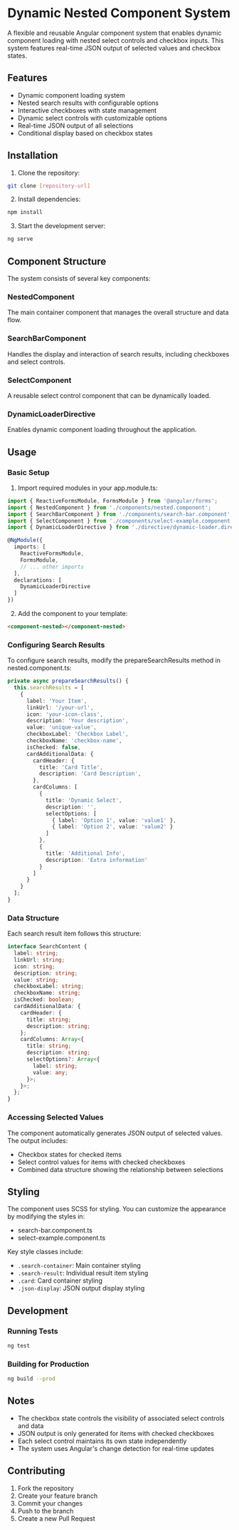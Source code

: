 # Dynamic Nested Component System

A flexible and reusable Angular component system that enables dynamic component loading with nested select controls and checkbox inputs. This system features real-time JSON output of selected values and checkbox states.

## Features

- Dynamic component loading system
- Nested search results with configurable options
- Interactive checkboxes with state management
- Dynamic select controls with customizable options
- Real-time JSON output of all selections
- Conditional display based on checkbox states

## Installation

1. Clone the repository:
```bash
git clone [repository-url]
```

2. Install dependencies:
```bash
npm install
```

3. Start the development server:
```bash
ng serve
```

## Component Structure

The system consists of several key components:

### NestedComponent
The main container component that manages the overall structure and data flow.

### SearchBarComponent
Handles the display and interaction of search results, including checkboxes and select controls.

### SelectComponent
A reusable select control component that can be dynamically loaded.

### DynamicLoaderDirective
Enables dynamic component loading throughout the application.

## Usage

### Basic Setup

1. Import required modules in your app.module.ts:
```typescript
import { ReactiveFormsModule, FormsModule } from '@angular/forms';
import { NestedComponent } from './components/nested.component';
import { SearchBarComponent } from './components/search-bar.component';
import { SelectComponent } from './components/select-example.component';
import { DynamicLoaderDirective } from './directive/dynamic-loader.directive';

@NgModule({
  imports: [
    ReactiveFormsModule,
    FormsModule,
    // ... other imports
  ],
  declarations: [
    DynamicLoaderDirective
  ]
})
```

2. Add the component to your template:
```html
<component-nested></component-nested>
```

### Configuring Search Results

To configure search results, modify the prepareSearchResults method in nested.component.ts:

```typescript
private async prepareSearchResults() {
  this.searchResults = [
    {
      label: 'Your Item',
      linkUrl: '/your-url',
      icon: 'your-icon-class',
      description: 'Your description',
      value: 'unique-value',
      checkboxLabel: 'Checkbox Label',
      checkboxName: 'checkbox-name',
      isChecked: false,
      cardAdditionalData: {
        cardHeader: {
          title: 'Card Title',
          description: 'Card Description',
        },
        cardColumns: [
          {
            title: 'Dynamic Select',
            description: '',
            selectOptions: [
              { label: 'Option 1', value: 'value1' },
              { label: 'Option 2', value: 'value2' }
            ]
          },
          {
            title: 'Additional Info',
            description: 'Extra information'
          }
        ]
      }
    }
  ];
}
```

### Data Structure

Each search result item follows this structure:
```typescript
interface SearchContent {
  label: string;
  linkUrl: string;
  icon: string;
  description: string;
  value: string;
  checkboxLabel: string;
  checkboxName: string;
  isChecked: boolean;
  cardAdditionalData: {
    cardHeader: {
      title: string;
      description: string;
    };
    cardColumns: Array<{
      title: string;
      description: string;
      selectOptions?: Array<{
        label: string;
        value: any;
      }>;
    }>;
  };
}
```

### Accessing Selected Values

The component automatically generates JSON output of selected values. The output includes:
- Checkbox states for checked items
- Select control values for items with checked checkboxes
- Combined data structure showing the relationship between selections

## Styling

The component uses SCSS for styling. You can customize the appearance by modifying the styles in:
- search-bar.component.ts
- select-example.component.ts

Key style classes include:
- `.search-container`: Main container styling
- `.search-result`: Individual result item styling
- `.card`: Card container styling
- `.json-display`: JSON output display styling

## Development

### Running Tests
```bash
ng test
```

### Building for Production
```bash
ng build --prod
```

## Notes

- The checkbox state controls the visibility of associated select controls and data
- JSON output is only generated for items with checked checkboxes
- Each select control maintains its own state independently
- The system uses Angular's change detection for real-time updates

## Contributing

1. Fork the repository
2. Create your feature branch
3. Commit your changes
4. Push to the branch
5. Create a new Pull Request